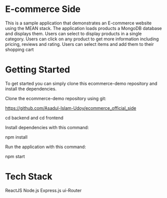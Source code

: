 # E-commerce Side

This is a sample application that demonstrates an E-commerce website using the MEAN stack. The application loads products a MongoDB database and displays them. Users can select to display products in a single category. Users can click on any product to get more information including pricing, reviews and rating. Users can select items and add them to their shopping cart

# Getting Started

To get started you can simply clone this ecommerce-demo repository and install the dependencies.

Clone the ecommerce-demo repository using git:

https://github.com/Asadul-Islam-Udoy/ecommerce_official_side

cd backend
and 
cd frontend

Install dependencies with this command:

npm install

Run the application with this command:

npm start


# Tech Stack

ReactJS
Node.js
Express.js
ui-Router

